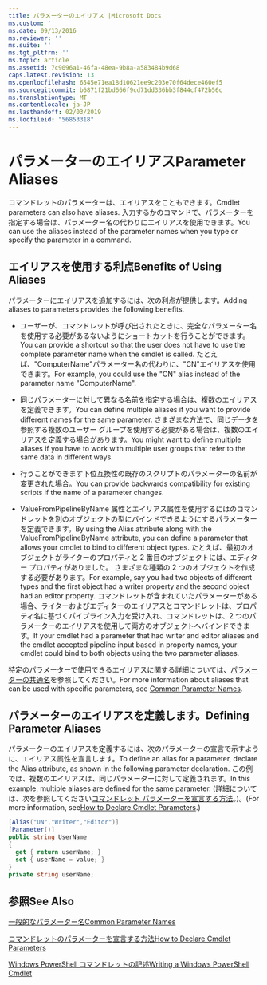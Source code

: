 ```yaml
---
title: パラメーターのエイリアス |Microsoft Docs
ms.custom: ''
ms.date: 09/13/2016
ms.reviewer: ''
ms.suite: ''
ms.tgt_pltfrm: ''
ms.topic: article
ms.assetid: 7c9096a1-46fa-48ea-9b8a-a583484b9d68
caps.latest.revision: 13
ms.openlocfilehash: 6545e71ea18d10621ee9c203e70f64dece460ef5
ms.sourcegitcommit: b6871f21bd666f9cd71dd336bb3f844cf472b56c
ms.translationtype: MT
ms.contentlocale: ja-JP
ms.lasthandoff: 02/03/2019
ms.locfileid: "56853318"
---
```

# <a name="parameter-aliases"></a><span data-ttu-id="d1237-102">パラメーターのエイリアス</span><span class="sxs-lookup"><span data-stu-id="d1237-102">Parameter Aliases</span></span>

<span data-ttu-id="d1237-103">コマンドレットのパラメーターは、エイリアスをこともできます。</span><span class="sxs-lookup"><span data-stu-id="d1237-103">Cmdlet parameters can also have aliases.</span></span> <span data-ttu-id="d1237-104">入力するかのコマンドで、パラメーターを指定する場合は、パラメーター名の代わりにエイリアスを使用できます。</span><span class="sxs-lookup"><span data-stu-id="d1237-104">You can use the aliases instead of the parameter names when you type or specify the parameter in a command.</span></span>

## <a name="benefits-of-using-aliases"></a><span data-ttu-id="d1237-105">エイリアスを使用する利点</span><span class="sxs-lookup"><span data-stu-id="d1237-105">Benefits of Using Aliases</span></span>

<span data-ttu-id="d1237-106">パラメーターにエイリアスを追加するには、次の利点が提供します。</span><span class="sxs-lookup"><span data-stu-id="d1237-106">Adding aliases to parameters provides the following benefits.</span></span>

- <span data-ttu-id="d1237-107">ユーザーが、コマンドレットが呼び出されたときに、完全なパラメーター名を使用する必要があるないようにショートカットを行うことができます。</span><span class="sxs-lookup"><span data-stu-id="d1237-107">You can provide a shortcut so that the user does not have to use the complete parameter name when the cmdlet is called.</span></span> <span data-ttu-id="d1237-108">たとえば、"ComputerName"パラメーター名の代わりに、"CN"エイリアスを使用できます。</span><span class="sxs-lookup"><span data-stu-id="d1237-108">For example, you could use the "CN" alias instead of the parameter name "ComputerName".</span></span>

- <span data-ttu-id="d1237-109">同じパラメーターに対して異なる名前を指定する場合は、複数のエイリアスを定義できます。</span><span class="sxs-lookup"><span data-stu-id="d1237-109">You can define multiple aliases if you want to provide different names for the same parameter.</span></span> <span data-ttu-id="d1237-110">さまざまな方法で、同じデータを参照する複数のユーザー グループを使用する必要がある場合は、複数のエイリアスを定義する場合があります。</span><span class="sxs-lookup"><span data-stu-id="d1237-110">You might want to define multiple aliases if you have to work with multiple user groups that refer to the same data in different ways.</span></span>

- <span data-ttu-id="d1237-111">行うことができます下位互換性の既存のスクリプトのパラメーターの名前が変更された場合。</span><span class="sxs-lookup"><span data-stu-id="d1237-111">You can provide backwards compatibility for existing scripts if the name of a parameter changes.</span></span>

- <span data-ttu-id="d1237-112">ValueFromPipelineByName 属性とエイリアス属性を使用するにはのコマンドレットを別のオブジェクトの型にバインドできるようにするパラメーターを定義できます。</span><span class="sxs-lookup"><span data-stu-id="d1237-112">By using the Alias attribute along with the ValueFromPipelineByName attribute, you can define a parameter that allows your cmdlet to bind to different object types.</span></span> <span data-ttu-id="d1237-113">たとえば、最初のオブジェクトがライターのプロパティと 2 番目のオブジェクトには、エディター プロパティがありました。 さまざまな種類の 2 つのオブジェクトを作成する必要があります。</span><span class="sxs-lookup"><span data-stu-id="d1237-113">For example, say you had two objects of different types and the first object had a writer property and the second object had an editor property.</span></span> <span data-ttu-id="d1237-114">コマンドレットが含まれていたパラメーターがある場合、ライターおよびエディターのエイリアスとコマンドレットは、プロパティ名に基づくパイプライン入力を受け入れ、コマンドレットは、2 つのパラメーターのエイリアスを使用して両方のオブジェクトへバインドできます。</span><span class="sxs-lookup"><span data-stu-id="d1237-114">If your cmdlet had a parameter that had writer and editor aliases and the cmdlet accepted pipeline input based in property names, your cmdlet could bind to both objects using the two parameter aliases.</span></span>

<span data-ttu-id="d1237-115">特定のパラメーターで使用できるエイリアスに関する詳細については、[パラメーターの共通名](./common-parameter-names.md)を参照してください。</span><span class="sxs-lookup"><span data-stu-id="d1237-115">For more information about aliases that can be used with specific parameters, see [Common Parameter Names](./common-parameter-names.md).</span></span>

## <a name="defining-parameter-aliases"></a><span data-ttu-id="d1237-116">パラメーターのエイリアスを定義します。</span><span class="sxs-lookup"><span data-stu-id="d1237-116">Defining Parameter Aliases</span></span>

<span data-ttu-id="d1237-117">パラメーターのエイリアスを定義するには、次のパラメーターの宣言で示すように、エイリアス属性を宣言します。</span><span class="sxs-lookup"><span data-stu-id="d1237-117">To define an alias for a parameter, declare the Alias attribute, as shown in the following parameter declaration.</span></span> <span data-ttu-id="d1237-118">この例では、複数のエイリアスは、同じパラメーターに対して定義されます。</span><span class="sxs-lookup"><span data-stu-id="d1237-118">In this example, multiple aliases are defined for the same parameter.</span></span> <span data-ttu-id="d1237-119">(詳細については、次を参照してください[コマンドレット パラメーターを宣言する方法](./how-to-declare-cmdlet-parameters.md)。)。</span><span class="sxs-lookup"><span data-stu-id="d1237-119">(For more information, see[How to Declare Cmdlet Parameters](./how-to-declare-cmdlet-parameters.md).)</span></span>

```csharp
[Alias("UN","Writer","Editor")]
[Parameter()]
public string UserName
{
  get { return userName; }
  set { userName = value; }
}
private string userName;
```

## <a name="see-also"></a><span data-ttu-id="d1237-120">参照</span><span class="sxs-lookup"><span data-stu-id="d1237-120">See Also</span></span>

[<span data-ttu-id="d1237-121">一般的なパラメーター名</span><span class="sxs-lookup"><span data-stu-id="d1237-121">Common Parameter Names</span></span>](./common-parameter-names.md)

[<span data-ttu-id="d1237-122">コマンドレットのパラメーターを宣言する方法</span><span class="sxs-lookup"><span data-stu-id="d1237-122">How to Declare Cmdlet Parameters</span></span>](./how-to-declare-cmdlet-parameters.md)

[<span data-ttu-id="d1237-123">Windows PowerShell コマンドレットの記述</span><span class="sxs-lookup"><span data-stu-id="d1237-123">Writing a Windows PowerShell Cmdlet</span></span>](./writing-a-windows-powershell-cmdlet.md)
